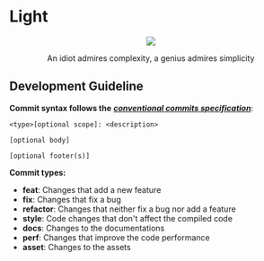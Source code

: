 # Light
<div align="center">
<img src="https://raw.githubusercontent.com/Light7734/Homepage/main/static/icons/light-project-icon.svg"/>

An idiot admires complexity, a genius admires simplicity
</div>
  
## Development Guideline

**Commit syntax follows the** [***conventional commits specification***](https://www.conventionalcommits.org/en/v1.0.0/):

```
<type>[optional scope]: <description>

[optional body]

[optional footer(s)]
```

**Commit types:**
- **feat**: Changes that add a new feature
- **fix**: Changes that fix a bug
- **refactor**: Changes that neither fix a bug nor add a feature
- **style**: Code changes that don't affect the compiled code
- **docs**: Changes to the documentations
- **perf**: Changes that improve the code performance
- **asset**: Changes to the assets
